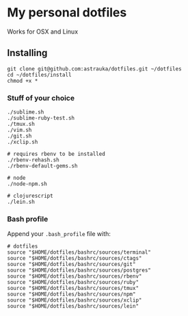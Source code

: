# My personal dotfiles

Works for OSX and Linux

## Installing

```
git clone git@github.com:astrauka/dotfiles.git ~/dotfiles
cd ~/dotfiles/install
chmod +x *
```

### Stuff of your choice

```
./sublime.sh
./sublime-ruby-test.sh
./tmux.sh
./vim.sh
./git.sh
./xclip.sh

# requires rbenv to be installed
./rbenv-rehash.sh
./rbenv-default-gems.sh

# node
./node-npm.sh

# clojurescript
./lein.sh
```

### Bash profile

Append your `.bash_profile` file with:

```
# dotfiles
source "$HOME/dotfiles/bashrc/sources/terminal"
source "$HOME/dotfiles/bashrc/sources/ctags"
source "$HOME/dotfiles/bashrc/sources/git"
source "$HOME/dotfiles/bashrc/sources/postgres"
source "$HOME/dotfiles/bashrc/sources/rbenv"
source "$HOME/dotfiles/bashrc/sources/ruby"
source "$HOME/dotfiles/bashrc/sources/tmux"
source "$HOME/dotfiles/bashrc/sources/npm"
source "$HOME/dotfiles/bashrc/sources/xclip"
source "$HOME/dotfiles/bashrc/sources/lein"
```
